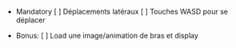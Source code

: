 - Mandatory
[ ] Déplacements latéraux
[ ] Touches WASD pour se déplacer

- Bonus:
[ ] Load une image/animation de bras et display
